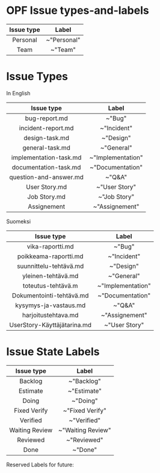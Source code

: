 # OPF Issue types-and-labels



| Issue type | Label |
|:-:|:-:|
| Personal | ~"Personal" |    
| Team | ~"Team" |    





# Issue Types

	
In English
		
| Issue type | Label |
|:-:|:-:|
| bug-report.md | ~"Bug" |         
| incident-report.md | ~"Incident" |     
| design-task.md | ~"Design" |
| general-task.md |  ~"General"   |        
| implementation-task.md | ~"Implementation" |
| documentation-task.md | ~"Documentation" |
| question-and-answer.md | ~"Q&A" | 
| User Story.md | ~"User Story" |
| Job Story.md  | ~"Job Story" |
| Assignement | ~"Assignement" |


Suomeksi

| Issue type | Label |
|:-:|:-:|
| vika-raportti.md | ~"Bug"  |
| poikkeama-raportti.md | ~"Incident" |
| suunnittelu-tehtävä.md | ~"Design" |
| yleinen-tehtävä.md | ~"General" |
| toteutus-tehtävä.m | ~"Implementation" |
| Dokumentointi-tehtävä.md | ~"Documentation" |
| kysymys-ja-vastaus.md | ~"Q&A" | 
| harjoitustehtava.md  | ~"Assignement" |
| UserStory-Käyttäjätarina.md | ~"User Story"  |

# Issue State Labels

| Issue type | Label |
|:-:|:-:|
| Backlog | ~"Backlog" |
| Estimate | ~"Estimate" |
| Doing | ~"Doing" | 
| Fixed Verify | ~"Fixed Verify" | 
| Verified | ~"Verified" |
| Waiting Review | ~"Waiting Review" |
| Reviewed | ~"Reviewed" |
| Done | ~"Done" |

Reserved Labels for future:



